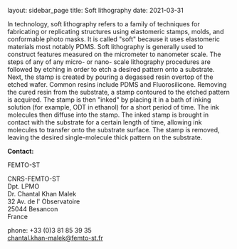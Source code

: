 layout: sidebar_page
title: Soft lithography
date: 2021-03-31

In technology, soft lithography refers to a family of techniques for fabricating or replicating structures using elastomeric stamps, molds, and conformable photo masks. It is called "soft" because it uses elastomeric materials most notably PDMS. Soft lithography is generally used to construct features measured on the micrometer to nanometer scale.
The steps of any of any micro- or nano- scale lithography procedures are followed by etching in order to etch a desired pattern onto a substrate. Next, the stamp is created by pouring a degassed resin overtop of the etched wafer. Common resins include PDMS and Fluorosilicone. Removing the cured resin from the substrate, a stamp contoured to the etched pattern is acquired. The stamp is then "inked" by placing it in a bath of inking solution (for example, ODT in ethanol) for a short period of time. The ink molecules then diffuse into the stamp. The inked stamp is brought in contact with the substrate for a certain length of time, allowing ink molecules to transfer onto the substrate surface. The stamp is removed, leaving the desired single-molecule thick pattern on the substrate.
<!--break-->
__Contact:__

FEMTO-ST

CNRS-FEMTO-ST  
Dpt. LPMO  
Dr. Chantal Khan Malek  
32 Av. de l' Observatoire  
25044 Besancon  
France

phone: +33 (0)3 81 85 39 35  
chantal.khan-malek@femto-st.fr